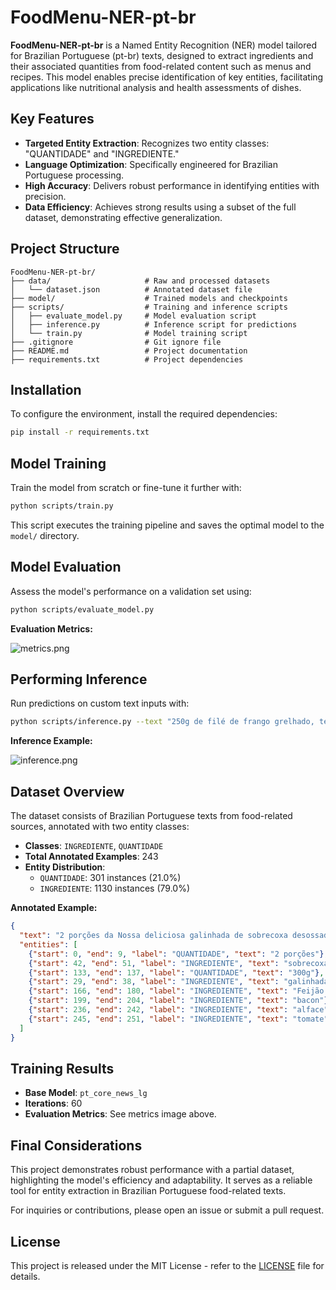 # FoodMenu-NER-pt-br

**FoodMenu-NER-pt-br** is a Named Entity Recognition (NER) model tailored for Brazilian Portuguese (pt-br) texts, designed to extract ingredients and their associated quantities from food-related content such as menus and recipes. This model enables precise identification of key entities, facilitating applications like nutritional analysis and health assessments of dishes.

## Key Features

- **Targeted Entity Extraction**: Recognizes two entity classes: "QUANTIDADE" and "INGREDIENTE."
- **Language Optimization**: Specifically engineered for Brazilian Portuguese processing.
- **High Accuracy**: Delivers robust performance in identifying entities with precision.
- **Data Efficiency**: Achieves strong results using a subset of the full dataset, demonstrating effective generalization.

## Project Structure

```plaintext
FoodMenu-NER-pt-br/
├── data/                     # Raw and processed datasets
│   └── dataset.json          # Annotated dataset file
├── model/                    # Trained models and checkpoints
├── scripts/                  # Training and inference scripts
│   ├── evaluate_model.py     # Model evaluation script
│   ├── inference.py          # Inference script for predictions
│   └── train.py              # Model training script
├── .gitignore                # Git ignore file
├── README.md                 # Project documentation
├── requirements.txt          # Project dependencies
```

## Installation

To configure the environment, install the required dependencies:

```bash
pip install -r requirements.txt
```

## Model Training

Train the model from scratch or fine-tune it further with:

```bash
python scripts/train.py
```

This script executes the training pipeline and saves the optimal model to the `model/` directory.

## Model Evaluation

Assess the model's performance on a validation set using:

```bash
python scripts/evaluate_model.py
```

**Evaluation Metrics:**

![metrics.png](https://i.postimg.cc/BZTCGfcy/metrics.png)

## Performing Inference

Run predictions on custom text inputs with:

```bash
python scripts/inference.py --text "250g de filé de frango grelhado, temperado com limão, azeite e ervas finas. Servido com arroz basmati e legumes assados como abóbora e cenoura"
```

**Inference Example:**

![inference.png](https://i.postimg.cc/RFHx0ZVw/inference.png)

## Dataset Overview

The dataset consists of Brazilian Portuguese texts from food-related sources, annotated with two entity classes:

- **Classes**: `INGREDIENTE`, `QUANTIDADE`
- **Total Annotated Examples**: 243
- **Entity Distribution**:
  - `QUANTIDADE`: 301 instances (21.0%)
  - `INGREDIENTE`: 1130 instances (79.0%)

**Annotated Example:**

```json
{
  "text": "2 porções da Nossa deliciosa galinhada de sobrecoxa desossada, sem pele, sem osso, só o filezinho suculento de coxa, são em média de 300g de galinhada acompanhada de Feijão carioca com pedacinhos de bacon, bem caseirinho e saladinha de alface e tomate. Embalagem Especial Para Os Pratos Executivo. Com Divisória E Selado Para Não Derramar. Nesse combo são duas unidades!",
  "entities": [
    {"start": 0, "end": 9, "label": "QUANTIDADE", "text": "2 porções"},
    {"start": 42, "end": 51, "label": "INGREDIENTE", "text": "sobrecoxa"},
    {"start": 133, "end": 137, "label": "QUANTIDADE", "text": "300g"},
    {"start": 29, "end": 38, "label": "INGREDIENTE", "text": "galinhada"},
    {"start": 166, "end": 180, "label": "INGREDIENTE", "text": "Feijão carioca"},
    {"start": 199, "end": 204, "label": "INGREDIENTE", "text": "bacon"},
    {"start": 236, "end": 242, "label": "INGREDIENTE", "text": "alface"},
    {"start": 245, "end": 251, "label": "INGREDIENTE", "text": "tomate"}
  ]
}
```

## Training Results

- **Base Model**: `pt_core_news_lg`
- **Iterations**: 60
- **Evaluation Metrics**: See metrics image above.

## Final Considerations

This project demonstrates robust performance with a partial dataset, highlighting the model's efficiency and adaptability. It serves as a reliable tool for entity extraction in Brazilian Portuguese food-related texts.

For inquiries or contributions, please open an issue or submit a pull request.

## License

This project is released under the MIT License - refer to the [LICENSE](LICENSE) file for details.
```